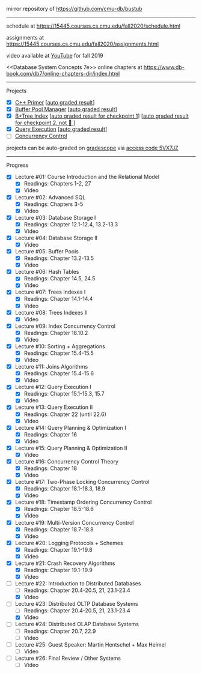 mirror repository of https://github.com/cmu-db/bustub

---

schedule at https://15445.courses.cs.cmu.edu/fall2020/schedule.html

assignments at https://15445.courses.cs.cmu.edu/fall2020/assignments.html

video available at [YouTube](https://www.youtube.com/playlist?list=PLSE8ODhjZXjbohkNBWQs_otTrBTrjyohi) for fall 2019

<<Database System Concepts 7e>> online chapters at https://www.db-book.com/db7/online-chapters-dir/index.html

---

Projects

- [x] [C++ Primer](https://15445.courses.cs.cmu.edu/fall2020/project0/) [[auto graded result](./auto-graded-result/Project0-C++Primer.jpg)]
- [x] [Buffer Pool Manager](https://15445.courses.cs.cmu.edu/fall2020/project1/) [[auto graded result](./auto-graded-result/Project1-BufferPoolManager.jpg)]
- [x] [B+Tree Index](https://15445.courses.cs.cmu.edu/fall2020/project2/) [[auto graded result for checkpoint 1](./auto-graded-result/Project2c1-BPlusTreeIndex.jpg)] [[auto graded result for checkpoint 2, not 💯 ](./auto-graded-result/Project2c2-BPlusTreeIndex.jpg)]
- [x] [Query Execution](https://15445.courses.cs.cmu.edu/fall2020/project3/) [[auto graded result](./auto-graded-result/Project3-QueryExecution.jpg)]
- [ ] [Concurrency Control](https://15445.courses.cs.cmu.edu/fall2020/project4/)

projects can be auto-graded on [gradescope](https://www.gradescope.com/courses/195440) via [access code 5VX7JZ](https://github.com/cmu-db/bustub/issues/111#issuecomment-709673126)

---

Progress

- [x] Lecture #01: Course Introduction and the Relational Model
  - [x] Readings: Chapters 1-2, 27
  - [x] Video
- [x] Lecture #02: Advanced SQL
  - [x] Readings: Chapters 3-5
  - [x] Video
- [x] Lecture #03: Database Storage I
  - [x] Readings: Chapter 12.1-12.4, 13.2-13.3
  - [x] Video
- [x] Lecture #04: Database Storage II
  - [x] Video
- [x] Lecture #05: Buffer Pools
  - [x] Readings: Chapter 13.2-13.5
  - [x] Video
- [x] Lecture #06: Hash Tables
  - [x] Readings: Chapter 14.5, 24.5
  - [x] Video
- [x] Lecture #07: Trees Indexes I
  - [x] Readings: Chapter 14.1-14.4
  - [x] Video
- [x] Lecture #08: Trees Indexes II
  - [x] Video
- [x] Lecture #09: Index Concurrency Control
  - [x] Readings: Chapter 18.10.2
  - [x] Video
- [x] Lecture #10: Sorting + Aggregations
  - [x] Readings: Chapter 15.4-15.5
  - [x] Video
- [x] Lecture #11: Joins Algorithms
  - [x] Readings: Chapter 15.4-15.6
  - [x] Video
- [x] Lecture #12: Query Execution I
  - [x] Readings: Chapter 15.1-15.3, 15.7
  - [x] Video
- [x] Lecture #13: Query Execution II
  - [x] Readings: Chapter 22 (until 22.6)
  - [x] Video
- [x] Lecture #14: Query Planning & Optimization I
  - [x] Readings: Chapter 16
  - [x] Video
- [x] Lecture #15: Query Planning & Optimization II
  - [x] Video
- [x] Lecture #16: Concurrency Control Theory
  - [x] Readings: Chapter 18
  - [x] Video
- [x] Lecture #17: Two-Phase Locking Concurrency Control
  - [x] Readings: Chapter 18.1-18.3, 18.9
  - [x] Video
- [x] Lecture #18: Timestamp Ordering Concurrency Control
  - [x] Readings: Chapter 18.5-18.6
  - [x] Video
- [x] Lecture #19: Multi-Version Concurrency Control
  - [x] Readings: Chapter 18.7-18.8
  - [x] Video
- [x] Lecture #20: Logging Protocols + Schemes
  - [x] Readings: Chapter 19.1-19.8
  - [x] Video
- [x] Lecture #21: Crash Recovery Algorithms
  - [x] Readings: Chapter 19.1-19.9
  - [x] Video
- [ ] Lecture #22: Introduction to Distributed Databases
  - [ ] Readings: Chapter 20.4-20.5, 21, 23.1-23.4
  - [x] Video
- [ ] Lecture #23: Distributed OLTP Database Systems
  - [ ] Readings: Chapter 20.4-20.5, 21, 23.1-23.4
  - [x] Video
- [ ] Lecture #24: Distributed OLAP Database Systems
  - [ ] Readings: Chapter 20.7, 22.9
  - [ ] Video
- [ ] Lecture #25: Guest Speaker: Martin Hentschel + Max Heimel
  - [ ] Video
- [ ] Lecture #26: Final Review / Other Systems
  - [ ] Video
